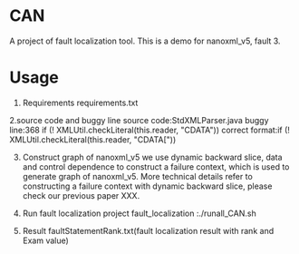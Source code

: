 # CAN
A project of fault localization tool.
This is a demo for nanoxml_v5, fault 3.
# Usage
1. Requirements
requirements.txt

2.source code and buggy line
source code:StdXMLParser.java
buggy line:368 if (! XMLUtil.checkLiteral(this.reader, "CDATA")) 
correct format:if (! XMLUtil.checkLiteral(this.reader, "CDATA["))

3. Construct graph of nanoxml_v5
we use dynamic backward slice, data and control dependence to construct a failure context, which is used to generate graph of nanoxml_v5. More technical details refer to constructing a failure context with dynamic backward slice, please check our previous paper XXX.

4. Run fault localization project
fault_localization :./runall_CAN.sh

5. Result
faultStatementRank.txt(fault localization result with rank and Exam value)
